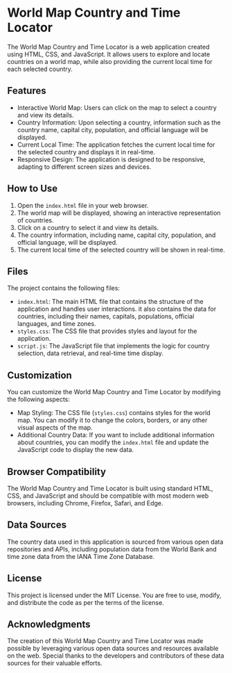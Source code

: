 <h1>World Map Country and Time Locator</h1><p>The World Map Country and Time Locator is a web application created using HTML, CSS, and JavaScript. It allows users to explore and locate countries on a world map, while also providing the current local time for each selected country.</p><h2>Features</h2><ul><li>Interactive World Map: Users can click on the map to select a country and view its details.</li><li>Country Information: Upon selecting a country, information such as the country name, capital city, population, and official language will be displayed.</li><li>Current Local Time: The application fetches the current local time for the selected country and displays it in real-time.</li><li>Responsive Design: The application is designed to be responsive, adapting to different screen sizes and devices.</li></ul><h2>How to Use</h2><ol><li>Open the <code>index.html</code> file in your web browser.</li><li>The world map will be displayed, showing an interactive representation of countries.</li><li>Click on a country to select it and view its details.</li><li>The country information, including name, capital city, population, and official language, will be displayed.</li><li>The current local time of the selected country will be shown in real-time.</li></ol><h2>Files</h2><p>The project contains the following files:</p><ul><li><code>index.html</code>: The main HTML file that contains the structure of the application and handles user interactions. it also contains the data for countries, including their names, capitals, populations, official languages, and time zones.</li><li><code>styles.css</code>: The CSS file that provides styles and layout for the application.</li><li><code>script.js</code>: The JavaScript file that implements the logic for country selection, data retrieval, and real-time time display.</li></ul><h2>Customization</h2><p>You can customize the World Map Country and Time Locator by modifying the following aspects:</p><ul><li>Map Styling: The CSS file (<code>styles.css</code>) contains styles for the world map. You can modify it to change the colors, borders, or any other visual aspects of the map.</li><li>Additional Country Data: If you want to include additional information about countries, you can modify the <code>index.html</code> file and update the JavaScript code to display the new data.</li></ul><h2>Browser Compatibility</h2><p>The World Map Country and Time Locator is built using standard HTML, CSS, and JavaScript and should be compatible with most modern web browsers, including Chrome, Firefox, Safari, and Edge.</p><h2>Data Sources</h2><p>The country data used in this application is sourced from various open data repositories and APIs, including population data from the World Bank and time zone data from the IANA Time Zone Database.</p><h2>License</h2><p>This project is licensed under the <a>MIT License</a>. You are free to use, modify, and distribute the code as per the terms of the license.</p><h2>Acknowledgments</h2><p>The creation of this World Map Country and Time Locator was made possible by leveraging various open data sources and resources available on the web. Special thanks to the developers and contributors of these data sources for their valuable efforts.</p>